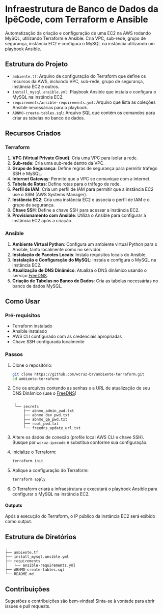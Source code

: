 # Infraestrutura de Banco de Dados da IpêCode, com Terraform e Ansible

Automatização da criação e configuração de uma EC2 na AWS rodando MySQL, utilizando Terraform e Ansible. Cria VPC, sub-rede, grupo de segurança, instância EC2 e configura o MySQL na instância utilizando um playbook Ansible.

## Estrutura do Projeto

- `ambiente.tf`: Arquivo de configuração do Terraform que define os recursos da AWS, incluindo VPC, sub-rede, grupo de segurança, instância EC2 e outros.
- `install_mysql.ansible.yml`: Playbook Ansible que instala e configura o MySQL na instância EC2.
- `requirements/ansible-requirements.yml`: Arquivo que lista as coleções Ansible necessárias para o playbook.
- `ABNMO-create-tables.sql`: Arquivo SQL que contém os comandos para criar as tabelas no banco de dados.

## Recursos Criados

### Terraform

1. **VPC (Virtual Private Cloud)**: Cria uma VPC para isolar a rede.
2. **Sub-rede**: Cria uma sub-rede dentro da VPC.
3. **Grupo de Segurança**: Define regras de segurança para permitir tráfego SSH e MySQL.
4. **Internet Gateway**: Permite que a VPC se comunique com a internet.
5. **Tabela de Rotas**: Define rotas para o tráfego de rede.
6. **Perfil de IAM**: Cria um perfil de IAM para permitir que a instância EC2 use o SSM (AWS Systems Manager).
7. **Instância EC2**: Cria uma instância EC2 e associa o perfil de IAM e o grupo de segurança.
8. **Chave SSH**: Define a chave SSH para acessar a instância EC2.
9. **Provisionamento com Ansible**: Utiliza o Ansible para configurar a instância EC2 após a criação.

### Ansible

1. **Ambiente Virtual Python**: Configura um ambiente virtual Python para o Ansible, tanto localmente como no servidor.
2. **Instalação de Pacotes Locais**: Instala requisitos locais do Ansible.
3. **Instalação e Configuração do MySQL**: Instala e configura o MySQL na instância EC2.
4. **Atualização de DNS Dinâmico**: Atualiza o DNS dinâmico usando o serviço [FreeDNS](https://freedns.afraid.org).
5. **Criação de Tabelas no Banco de Dados**: Cria as tabelas necessárias no banco de dados MySQL.

## Como Usar

### Pré-requisitos

- Terraform instalado
- Ansible instalado
- AWS CLI configurado com as credenciais apropriadas
- Chave SSH configurada localmente

### Passos

1. Clone o repositório:
   ```sh
   git clone https://github.com/wcruz-br/ambiente-terraform.git
   cd ambiente-terraform
   ```

2. Crie os arquivos contendo as senhas e a URL de atualização de seu DNS Dinâmico (use o [FreeDNS](https://freedns.afraid.org))
   ```
    .
    └── secrets
        ├── abnmo_admin_pwd.txt
        ├── abnmo_dev_pwd.txt
        ├── abnmo_qa_pwd.txt
        ├── root_pwd.txt
        └── freedns_update_url.txt
   ```

3. Altere os dados de conexão (profile local AWS CLI e chave SSH). Busque por `wcruz-ipecode` e substitua conforme sua configuração.

4. Inicialize o Terraform:
    ```sh
    terraform init
    ```

5. Aplique a configuração do Terraform:
    ```sh
    terraform apply
    ```

6. O Terraform criará a infraestrutura e executará o playbook Ansible para configurar o MySQL na instância EC2.

#### Outputs
Após a execução do Terraform, o IP público da instância EC2 será exibido como output.

## Estrutura de Diretórios
```
.
├── ambiente.tf
├── install_mysql.ansible.yml
├── requirements
│   └── ansible-requirements.yml
├── ABNMO-create-tables.sql
└── README.md
```
## Contribuições
Sugestões e contribuições são bem-vindas! Sinta-se à vontade para abrir issues e pull requests.
